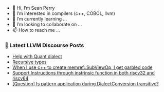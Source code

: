 - 👋 Hi, I’m Sean Perry
- 👀 I’m interested in compilers (c++, COBOL, llvm)
- 🌱 I’m currently learning ...
- 💞️ I’m looking to collaborate on ...
- 📫 How to reach me ...

<!---
s66perry/s66perry is a ✨ special ✨ repository because its `README.md` (this file) appears on your GitHub profile.
You can click the Preview link to take a look at your changes.
--->
### 📕 Latest LLVM Discourse Posts

<!-- DISCOURSE-LLVM:START -->
- [Help with Quant dialect](https://discourse.llvm.org/t/help-with-quant-dialect/82758#post_1)
- [Recursive types](https://discourse.llvm.org/t/recursive-types/82707#post_3)
- [When I use c++ to create memref::SubViewOp, I get garbled code](https://discourse.llvm.org/t/when-i-use-c-to-create-memref-subviewop-i-get-garbled-code/69471#post_7)
- [Support Instructions through instrinsic function in both riscv32 and riscv64](https://discourse.llvm.org/t/support-instructions-through-instrinsic-function-in-both-riscv32-and-riscv64/82733#post_6)
- [[Question] Is pattern application during DialectConversion transitive?](https://discourse.llvm.org/t/question-is-pattern-application-during-dialectconversion-transitive/82757#post_1)
<!-- DISCOURSE-LLVM:END -->
